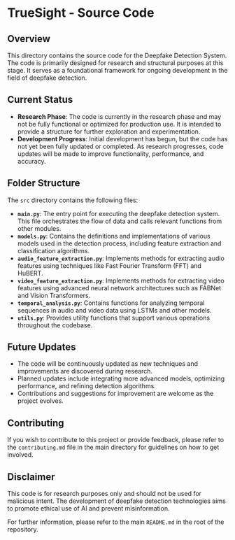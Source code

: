 # TrueSight - Source Code

## Overview

This directory contains the source code for the Deepfake Detection System. The code is primarily designed for research and structural purposes at this stage. It serves as a foundational framework for ongoing development in the field of deepfake detection.

## Current Status

- **Research Phase**: The code is currently in the research phase and may not be fully functional or optimized for production use. It is intended to provide a structure for further exploration and experimentation.
- **Development Progress**: Initial development has begun, but the code has not yet been fully updated or completed. As research progresses, code updates will be made to improve functionality, performance, and accuracy.

## Folder Structure

The `src` directory contains the following files:

- **`main.py`**: The entry point for executing the deepfake detection system. This file orchestrates the flow of data and calls relevant functions from other modules.
- **`models.py`**: Contains the definitions and implementations of various models used in the detection process, including feature extraction and classification algorithms.
- **`audio_feature_extraction.py`**: Implements methods for extracting audio features using techniques like Fast Fourier Transform (FFT) and HuBERT.
- **`video_feature_extraction.py`**: Implements methods for extracting video features using advanced neural network architectures such as FABNet and Vision Transformers.
- **`temporal_analysis.py`**: Contains functions for analyzing temporal sequences in audio and video data using LSTMs and other models.
- **`utils.py`**: Provides utility functions that support various operations throughout the codebase.

## Future Updates

- The code will be continuously updated as new techniques and improvements are discovered during research.
- Planned updates include integrating more advanced models, optimizing performance, and refining detection algorithms.
- Contributions and suggestions for improvement are welcome as the project evolves.

## Contributing

If you wish to contribute to this project or provide feedback, please refer to the `contributing.md` file in the main directory for guidelines on how to get involved.

## Disclaimer

This code is for research purposes only and should not be used for malicious intent. The development of deepfake detection technologies aims to promote ethical use of AI and prevent misinformation.

For further information, please refer to the main `README.md` in the root of the repository.
